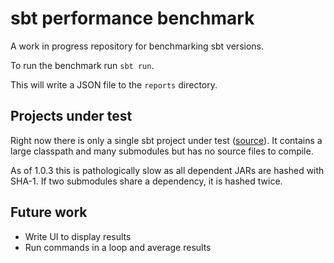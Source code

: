# sbt performance benchmark

A work in progress repository for benchmarking sbt versions.

To run the benchmark run `sbt run`.

This will write a JSON file to the `reports` directory.

## Projects under test

Right now there is only a single sbt project under test ([source](https://github.com/cakesolutions/sbt-cake/tree/sbt-perf-regression)). It contains a large
classpath and many submodules but has no source files to compile.

As of 1.0.3 this is pathologically slow as all dependent JARs are hashed with 
SHA-1. If two submodules share a dependency, it is hashed twice.

## Future work

- Write UI to display results
- Run commands in a loop and average results

